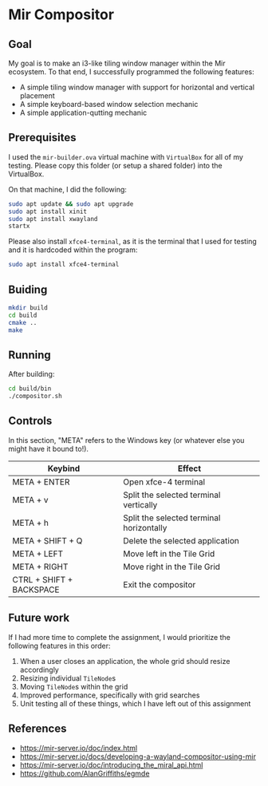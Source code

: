 # Mir Compositor

## Goal
My goal is to make an i3-like tiling window manager within the Mir ecosystem. To that end, I successfully programmed the following features:
- A simple tiling window manager with support for horizontal and vertical placement
- A simple keyboard-based window selection mechanic
- A simple application-qutting mechanic

## Prerequisites
I used the `mir-builder.ova` virtual machine with `VirtualBox` for all of my testing. Please copy this folder (or setup a shared folder) into the VirtualBox.

On that machine, I did the following:
```sh
sudo apt update && sudo apt upgrade
sudo apt install xinit
sudo apt install xwayland
startx
```

Please also install `xfce4-terminal`, as it is the terminal that I used for testing and it is hardcoded within the program:
```sh
sudo apt install xfce4-terminal
```


## Buiding
```sh
mkdir build
cd build
cmake ..
make
```

## Running
After building:
```sh
cd build/bin
./compositor.sh
```

## Controls
In this section, "META" refers to the Windows key (or whatever else you might have it bound to!).

| Keybind | Effect |
|--------------|-----|
| META + ENTER | Open xfce-4 terminal |
| META + v | Split the selected terminal vertically |
| META + h | Split the selected terminal horizontally |
| META + SHIFT + Q | Delete the selected application |
| META + LEFT | Move left in the Tile Grid |
| META + RIGHT | Move right in the Tile Grid |
| CTRL + SHIFT + BACKSPACE | Exit the compositor |

## Future work
If I had more time to complete the assignment, I would prioritize the following features in this order:
1. When a user closes an application, the whole grid should resize accordingly
2. Resizing individual `TileNode`s
3. Moving `TileNode`s within the grid
4. Improved performance, specifically with grid searches
5. Unit testing all of these things, which I have left out of this assignment

## References
- https://mir-server.io/doc/index.html
- https://mir-server.io/docs/developing-a-wayland-compositor-using-mir
- https://mir-server.io/doc/introducing_the_miral_api.html
- https://github.com/AlanGriffiths/egmde